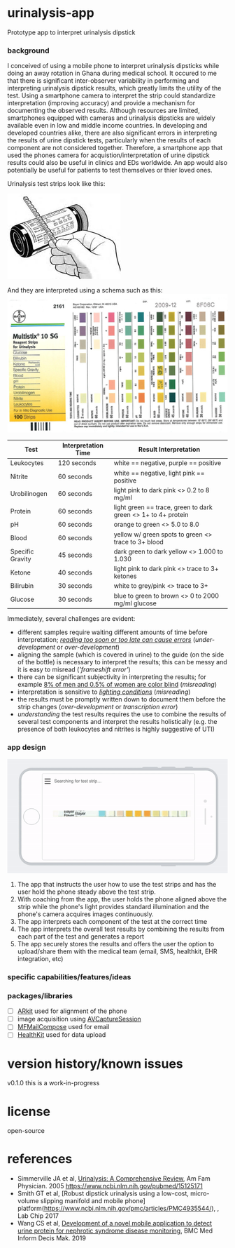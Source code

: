 # urinalysis-app
Prototype app to interpret urinalysis dipstick 

### background
I conceived of using a mobile phone to interpret urinalysis dipsticks while doing an away rotation in Ghana during medical school. It occured to me that there is significant inter-observer variability in performing and interpreting urinalysis dipstick results, which greatly limits the utility of the test. Using a smartphone camera to interpret the strip could standardize interpretation (improving accuracy) and provide a mechanism for documenting the observed results. Although resources are limited, smartphones equipped with cameras and urinalysis dipsticks are widely available even in low and middle income countries. In developing and developed countries alike, there are also significant errors in interpreting the results of urine dipstick tests, particularly when the results of each component are not considered together. Therefore, a smartphone app that used the phones camera for acquistion/interpretation of urine dipstick results could also be useful in clinics and EDs worldwide. An app would also potentially be useful for patients to test themselves or thier loved ones.

Urinalysis test strips look like this:

![test strip example](https://github.com/nickmmark/urinalysis-app/blob/master/figures/strip%20interpretation.jpeg)

And they are interpreted using a schema such as this:
![MultiStix interpretation](https://github.com/nickmmark/urinalysis-app/blob/master/figures/Bayer_MultiStix_interpretation.jpg)

Test | Interpretation Time | Result Interpretation
------------ | ------------- | -------------
Leukocytes | 120 seconds | white == negative, purple == positive
Nitrite | 60 seconds | white == negative, light pink == positive
Urobilinogen | 60 seconds | light pink to dark pink <> 0.2 to 8 mg/ml
Protein | 60 seconds | light green == trace, green to dark green <> 1+ to 4+ protein
pH | 60 seconds | orange to green <> 5.0 to 8.0
Blood | 60 seconds | yellow w/ green spots to green <> trace to 3+ blood
Specific Gravity | 45 seconds | dark green to dark yellow <> 1.000 to 1.030
Ketone | 40 seconds | light pink to dark pink <> trace to 3+ ketones
Bilirubin | 30 seconds | white to grey/pink <> trace to 3+
Glucose | 30 seconds | blue to green to brown <> 0 to 2000 mg/ml glucose

Immediately, several challenges are evident:
- different samples require waiting different amounts of time before interpretation; [*reading too soon or too late can cause errors*](https://www.ncbi.nlm.nih.gov/pmc/articles/PMC4935544/figure/F1/) (*under-development* or *over-development*)
- aligning the sample (which is covered in urine) to the guide (on the side of the bottle) is necessary to interpret the results; this can be messy and it is easy to misread (*'frameshift error'*)
- there can be significant subjectivity in interpreting the results; for example [8% of men and 0.5% of women are color blind](https://en.wikipedia.org/wiki/Color_blindness) (*misreading*)
- interpretation is sensitive to *[lighting conditions](https://www.ncbi.nlm.nih.gov/pmc/articles/PMC4935544/figure/F1/)*  (*misreading*)
- the results must be promptly written down to document them before the strip changes (*over-development* or *transcription error*)
- *understanding* the test results requires the use to combine the results of several test components and interpret the results holistically (e.g. the presence of both leukocytes and nitrites is highly suggestive of UTI)

### app design
![mockup of proposed interface/functionality](https://github.com/nickmmark/urinalysis-app/blob/master/figures/urine_app-design.gif)

1. The app that instructs the user how to use the test strips and has the user hold the phone steady above the test strip. 
2. With coaching from the app, the user holds the phone aligned above the strip while the phone's light provides standard illumination and the phone's camera acquires images continuously. 
3. The app interprets each component of the test at the correct time
4. The app interprets the overall test results by combining the results from each part of the test and generates a report
5. The app securely stores the results and offers the user the option to upload/share them with the medical team (email, SMS, healthkit, EHR integration, etc)

### specific capabilities/features/ideas


### packages/libraries
- [ ] [ARkit](https://developer.apple.com/augmented-reality/) used for alignment of the phone
- [ ] image acquisition using [AVCaptureSession](https://developer.apple.com/documentation/avfoundation/cameras_and_media_capture/avcam_building_a_camera_app)
- [ ] [MFMailCompose](https://developer.apple.com/documentation/messageui/mfmailcomposeviewcontroller) used for email 
- [ ] [HealthKit](https://developer.apple.com/healthkit/) used for data upload

# version history/known issues
v0.1.0 this is a work-in-progress

# license
open-source

# references
* Simmerville JA et al, [Urinalysis: A Comprehensive Review](https://www.aafp.org/afp/2005/0315/p1153.html), Am Fam Physician. 2005
https://www.ncbi.nlm.nih.gov/pubmed/15125171
* Smith GT et al, [Robust dipstick urinalysis using a low-cost, micro-volume slipping manifold and mobile phone] platform(https://www.ncbi.nlm.nih.gov/pmc/articles/PMC4935544/), , Lab Chip 2017 
* Wang CS et al, [Development of a novel mobile application to detect urine protein for nephrotic syndrome disease monitoring](https://www.ncbi.nlm.nih.gov/pmc/articles/PMC6543567/), BMC Med Inform Decis Mak. 2019
